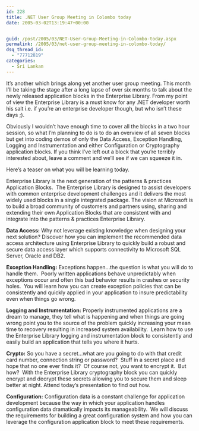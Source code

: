 ```yaml
---
id: 228
title: .NET User Group Meeting in Colombo today
date: 2005-03-02T13:19:47+00:00


guid: /post/2005/03/NET-User-Group-Meeting-in-Colombo-today.aspx
permalink: /2005/03/net-user-group-meeting-in-colombo-today/
dsq_thread_id:
  - "77712819"
categories:
  - Sri Lankan
---
```

<DIV class=Section1>
<P>It’s another which brings along yet another user group meeting. This month I’ll be taking the stage after a long lapse of over six months to talk about the newly released application blocks in the Enterprise Library. From my point of view the Enterprise Library is a must know for any .NET developer worth his salt i.e. if you’re an enterprise developer though, but who isn’t these days ;). </P>
<P>Obviously I wouldn’t have enough time to cover all the blocks in a two hour session, so what I’m planning to do is to do an overview of all seven blocks but get into coding demos of only the Data Access, Exception Handling, Logging and Instrumentation and either Configuration or Cryptography application blocks. If you think I’ve left out a block that you’re terribly interested about, leave a comment and we’ll see if we can squeeze it in. </P>
<P>Here’s a teaser on what you will be learning today. </P>
<P>Enterprise Library is the next generation of the patterns &amp; practices Application Blocks.&nbsp; The Enterprise Library is designed to assist developers with common enterprise development challenges and it delivers the most widely used blocks in a single integrated package. The vision at Microsoft is to build a broad community of customers and partners using, sharing and extending their own Application Blocks that are consistent with and integrate into the patterns &amp; practices Enterprise Library. </P>
<P><B>Data Access:</B> Why not leverage existing knowledge when designing your next solution? Discover how you can implement the recommended data access architecture using Enterprise Library to quickly build a robust and secure data access layer which supports connectivity to Microsoft SQL Server, Oracle and DB2. </P>
<P><B>Exception Handling:</B> Exceptions happen...the question is what you will do to handle them.&nbsp; Poorly written applications behave unpredictably when exceptions occur and often this bad behavior results in crashes or security holes.&nbsp; You will learn how you can create exception policies that can be consistently and quickly applied in your application to insure predictability even when things go wrong. </P>
<P><B>Logging and Instrumentation:</B> Properly instrumented applications are a dream to manage, they tell what is happening and when things are going wrong point you to the source of the problem quickly increasing your mean time to recovery resulting in increased system availability.&nbsp; Learn how to use the Enterprise Library logging and instrumentation block to consistently and easily build an application that tells you where it hurts. </P>
<P><B>Crypto:</B> So you have a secret...what are you going to do with that credit card number, connection string or password?&nbsp; Stuff in a secret place and hope that no one ever finds it?&nbsp; Of course not, you want to encrypt it.&nbsp; But how?&nbsp; With the Enterprise Library cryptography block you can quickly encrypt and decrypt these secrets allowing you to secure them and sleep better at night. Attend today’s presentation to find out how. </P>
<P><B>Configuration:</B> Configuration data is a constant challenge for application development because the way in which your application handles configuration data dramatically impacts its manageability.&nbsp; We will discuss the requirements for building a great configuration system and how you can leverage the configuration application block to meet these requirements. </P></DIV>